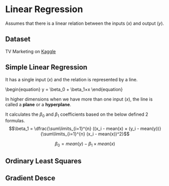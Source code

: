 # Linear Regression
Assumes that there is a linear relation between the inputs $(x)$ and output $(y)$.

## Dataset
TV Marketing on [Kaggle](https://www.kaggle.com/datasets/devzohaib/tvmarketingcsv)

## Simple Linear Regression
It has a single input $(x)$ and the relation is represented by a line. 

\begin{equation}
  y = \beta_0 + \beta_1×x
\end{equation}

In higher dimensions when we have more than one input $(x)$, the line is called a **plane** or a **hyperplane**.

It calculates the $\beta_0$ and $\beta_1$ coefficients based on the below defined 2 formulas. 
$$\beta_1 = \dfrac{\sum\limits_{i=1}^{n} ((x_i - mean(x) × (y_i - mean(y))}{\sum\limits_{i=1}^{n} (x_i - mean(x))^2}$$

$$\beta_0 = mean(y) − \beta_1 × mean(x)$$



## Ordinary Least Squares

## Gradient Desce
